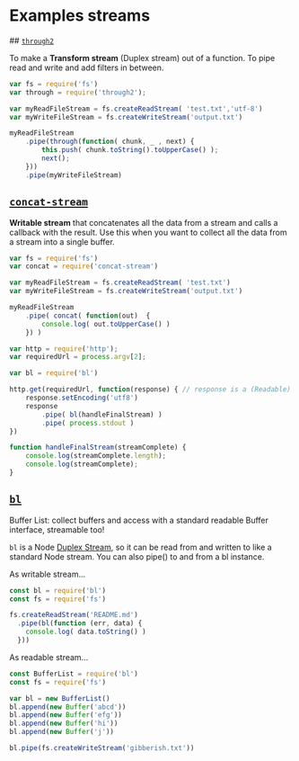 # Examples streams

## [`through2`](https://www.npmjs.com/package/through2)

To make a **Transform stream** (Duplex stream) out of a function. To pipe read and write and add filters in between.

```javascript
var fs = require('fs')
var through = require('through2');

var myReadFileStream = fs.createReadStream( 'test.txt','utf-8')
var myWriteFileStream = fs.createWriteStream('output.txt')

myReadFileStream
    .pipe(through(function( chunk, _ , next) {
        this.push( chunk.toString().toUpperCase() );
        next();
    }))
    .pipe(myWriteFileStream)
```

## [`concat-stream`](https://www.npmjs.com/package/concat-stream)

**Writable stream** that concatenates all the data from a stream and calls a callback with the result. Use this when you want to collect all the data from a stream into a single buffer.

```javascript
var fs = require('fs')
var concat = require('concat-stream')

var myReadFileStream = fs.createReadStream( 'test.txt')
var myWriteFileStream = fs.createWriteStream('output.txt')

myReadFileStream
    .pipe( concat( function(out)  {
        console.log( out.toUpperCase() )
    }) )
```

```javascript
var http = require('http');
var requiredUrl = process.argv[2];

var bl = require('bl')

http.get(requiredUrl, function(response) { // response is a (Readable) STREAM
    response.setEncoding('utf8')
    response
        .pipe( bl(handleFinalStream) )
        .pipe( process.stdout )
})

function handleFinalStream(streamComplete) {
    console.log(streamComplete.length);
    console.log(streamComplete);
}
```

## [`bl`](https://www.npmjs.com/package/bl)

Buffer List: collect buffers and access with a standard readable Buffer interface, streamable too!

`bl` is a Node [Duplex Stream](http://nodejs.org/docs/latest/api/stream.html#stream_class_stream_duplex), so it can be read from and written to like a standard Node stream. You can also pipe() to and from a bl instance.

As writable stream... 

```javascript
const bl = require('bl')
const fs = require('fs')

fs.createReadStream('README.md')
  .pipe(bl(function (err, data) {
    console.log( data.toString() )
  }))
```

As readable stream... 

```javascript
const BufferList = require('bl')
const fs = require('fs')

var bl = new BufferList()
bl.append(new Buffer('abcd'))
bl.append(new Buffer('efg'))
bl.append(new Buffer('hi'))
bl.append(new Buffer('j'))

bl.pipe(fs.createWriteStream('gibberish.txt'))
```